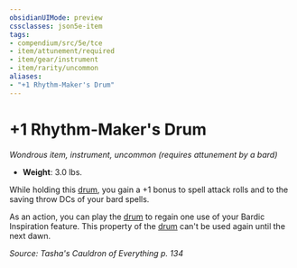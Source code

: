 ```yaml
---
obsidianUIMode: preview
cssclasses: json5e-item
tags:
- compendium/src/5e/tce
- item/attunement/required
- item/gear/instrument
- item/rarity/uncommon
aliases: 
- "+1 Rhythm-Maker's Drum"
---
```

# +1 Rhythm-Maker's Drum
*Wondrous item, instrument, uncommon (requires attunement by a bard)*  

- **Weight**: 3.0 lbs.

While holding this [drum](2-Mechanics/CLI/items/drum.md), you gain a +1 bonus to spell attack rolls and to the saving throw DCs of your bard spells.

As an action, you can play the [drum](2-Mechanics/CLI/items/drum.md) to regain one use of your Bardic Inspiration feature. This property of the [drum](2-Mechanics/CLI/items/drum.md) can't be used again until the next dawn.

*Source: Tasha's Cauldron of Everything p. 134*